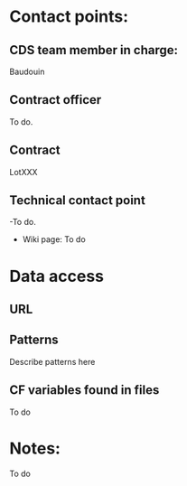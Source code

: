 # Contact points:
## CDS team member in charge:
Baudouin
## Contract officer
To do.
## Contract
LotXXX
## Technical contact point
-To do.
- Wiki page:
To do
# Data access
## URL
## Patterns
Describe patterns here
## CF variables found in files
To do
# Notes:
To do